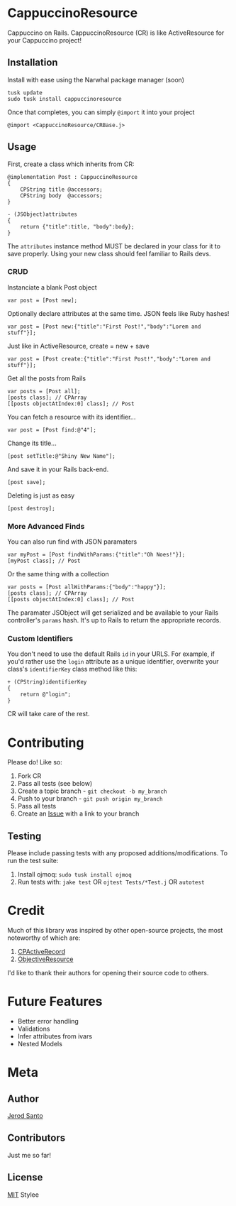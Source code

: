 # CappuccinoResource #

Cappuccino on Rails. CappuccinoResource (CR) is like ActiveResource for your Cappuccino project!

## Installation ##

Install with ease using the Narwhal package manager (soon)

    tusk update
    sudo tusk install cappuccinoresource

Once that completes, you can simply `@import` it into your project

    @import <CappuccinoResource/CRBase.j>

## Usage ##

First, create a class which inherits from CR:

    @implementation Post : CappuccinoResource
    {
        CPString title @accessors;
        CPString body  @accessors;
    }

    - (JSObject)attributes
    {
        return {"title":title, "body":body};
    }

The `attributes` instance method MUST be declared in your class for it to save properly. Using your new class should feel familiar to Rails devs.

### CRUD ###

Instanciate a blank Post object

    var post = [Post new];

Optionally declare attributes at the same time. JSON feels like Ruby hashes!

    var post = [Post new:{"title":"First Post!","body":"Lorem and stuff"}];

Just like in ActiveResource, create = new + save

    var post = [Post create:{"title":"First Post!","body":"Lorem and stuff"}];

Get all the posts from Rails

    var posts = [Post all];
    [posts class]; // CPArray
    [[posts objectAtIndex:0] class]; // Post

You can fetch a resource with its identifier...

    var post = [Post find:@"4"];

Change its title...

    [post setTitle:@"Shiny New Name"];

And save it in your Rails back-end.

    [post save];

Deleting is just as easy

    [post destroy];

### More Advanced Finds ###

You can also run find with JSON paramaters

    var myPost = [Post findWithParams:{"title":"Oh Noes!"}];
    [myPost class]; // Post

Or the same thing with a collection

    var posts = [Post allWithParams:{"body":"happy"}];
    [posts class]; // CPArray
    [[posts objectAtIndex:0] class]; // Post

The paramater JSObject will get serialized and be available to your Rails controller's `params` hash. It's up to Rails to return the appropriate records.

### Custom Identifiers ###

You don't need to use the default Rails `id` in your URLS. For example, if you'd rather use the `login` attribute as a unique identifier, overwrite your class's `identifierKey` class method like this:

    + (CPString)identifierKey
    {
        return @"login";
    }

CR will take care of the rest.

# Contributing #

Please do! Like so:

1. Fork CR
2. Pass all tests (see below)
3. Create a topic branch - `git checkout -b my_branch`
4. Push to your branch - `git push origin my_branch`
5. Pass all tests
6. Create an [Issue](http://github.com/sant0sk1/CappuccinoResource/issues) with a link to your branch

## Testing ##

Please include passing tests with any proposed additions/modifications. To run the test suite:

1. Install ojmoq: `sudo tusk install ojmoq`
2. Run tests with: `jake test` OR `ojtest Tests/*Test.j` OR `autotest`

# Credit #

Much of this library was inspired by other open-source projects, the most noteworthy of which are:

1. [CPActiveRecord](http://github.com/nciagra/Cappuccino-Extensions/tree/master/CPActiveRecord/)
2. [ObjectiveResource](http://github.com/yfactorial/objectiveresource)

I'd like to thank their authors for opening their source code to others.

# Future Features #

* Better error handling
* Validations
* Infer attributes from ivars
* Nested Models

# Meta #

## Author ##

[Jerod Santo](http://jerodsanto.net)

## Contributors ##

Just me so far!

## License ##

[MIT](http://www.opensource.org/licenses/mit-license.php) Stylee

